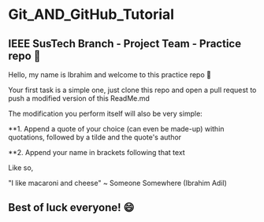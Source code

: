 # Git_AND_GitHub_Tutorial
## IEEE SusTech Branch - Project Team - Practice repo 💙 

Hello, my name is Ibrahim and welcome to this practice repo 👋

Your first task is a simple one, just clone this repo and open a pull request to push a modified version of this ReadMe.md

The modification you perform itself will also be very simple:

**1. Append a quote of your choice (can even be made-up) within quotations, followed by a tilde and the quote's author

**2. Append your name in brackets following that text

Like so,

"I like macaroni and cheese" ~ Someone Somewhere (Ibrahim Adil)

Best of luck everyone! 😄
---------------------------------------------------------------
